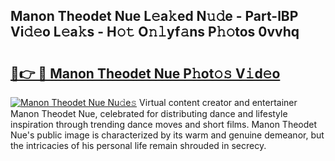 ## Manon Theodet Nue L𝚎a𝚔ed N𝚞𝚍e - Part-lBP Vi𝚍𝚎o L𝚎a𝚔s - H𝚘𝚝 O𝚗𝚕yf𝚊ns P𝚑𝚘tos 0vvhq

# <h2><a href="http://kf354w.oniu.top/?m=Manon+Theodet+Nue">🔗👉 🔴 Manon Theodet Nue P𝚑ot𝚘𝚜 V𝚒d𝚎o</a></h2>

[![Manon Theodet Nue Nu𝚍e𝚜](https://i.imgur.com/0qMVB7G.gif)](http://kf354w.oniu.top/?m=Manon+Theodet+Nue)
Virtual content creator and entertainer Manon Theodet Nue, celebrated for distributing dance and lifestyle inspiration through trending dance moves and short films. Manon Theodet Nue's public image is characterized by its warm and genuine demeanor, but the intricacies of his personal life remain shrouded in secrecy.  

